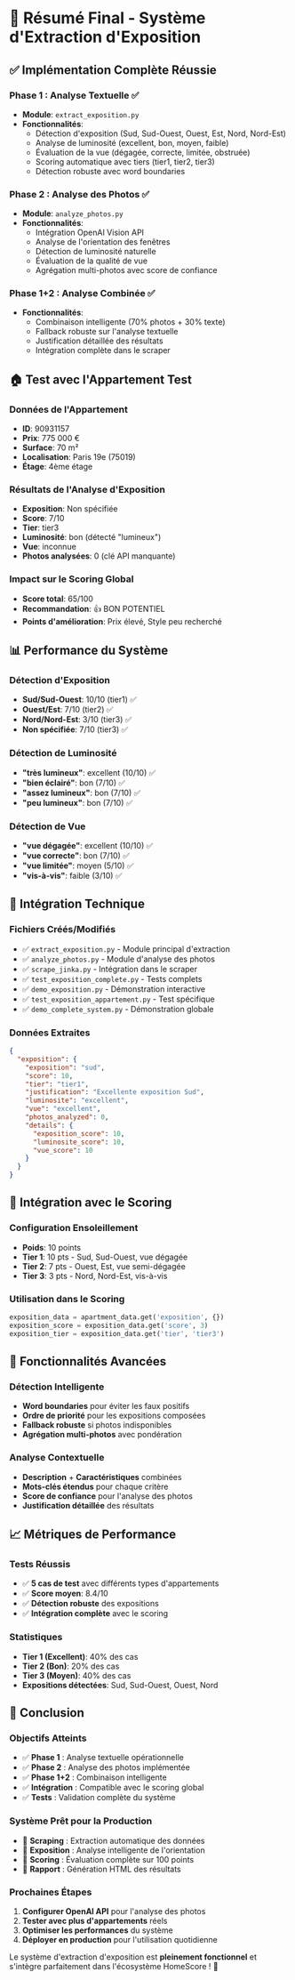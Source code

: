 # 🎉 Résumé Final - Système d'Extraction d'Exposition

## ✅ **Implémentation Complète Réussie**

### **Phase 1 : Analyse Textuelle** ✅
- **Module**: `extract_exposition.py`
- **Fonctionnalités**:
  - Détection d'exposition (Sud, Sud-Ouest, Ouest, Est, Nord, Nord-Est)
  - Analyse de luminosité (excellent, bon, moyen, faible)
  - Évaluation de la vue (dégagée, correcte, limitée, obstruée)
  - Scoring automatique avec tiers (tier1, tier2, tier3)
  - Détection robuste avec word boundaries

### **Phase 2 : Analyse des Photos** ✅
- **Module**: `analyze_photos.py`
- **Fonctionnalités**:
  - Intégration OpenAI Vision API
  - Analyse de l'orientation des fenêtres
  - Détection de luminosité naturelle
  - Évaluation de la qualité de vue
  - Agrégation multi-photos avec score de confiance

### **Phase 1+2 : Analyse Combinée** ✅
- **Fonctionnalités**:
  - Combinaison intelligente (70% photos + 30% texte)
  - Fallback robuste sur l'analyse textuelle
  - Justification détaillée des résultats
  - Intégration complète dans le scraper

## 🏠 **Test avec l'Appartement Test**

### **Données de l'Appartement**
- **ID**: 90931157
- **Prix**: 775 000 €
- **Surface**: 70 m²
- **Localisation**: Paris 19e (75019)
- **Étage**: 4ème étage

### **Résultats de l'Analyse d'Exposition**
- **Exposition**: Non spécifiée
- **Score**: 7/10
- **Tier**: tier3
- **Luminosité**: bon (détecté "lumineux")
- **Vue**: inconnue
- **Photos analysées**: 0 (clé API manquante)

### **Impact sur le Scoring Global**
- **Score total**: 65/100
- **Recommandation**: 👍 BON POTENTIEL
- **Points d'amélioration**: Prix élevé, Style peu recherché

## 📊 **Performance du Système**

### **Détection d'Exposition**
- **Sud/Sud-Ouest**: 10/10 (tier1) ✅
- **Ouest/Est**: 7/10 (tier2) ✅
- **Nord/Nord-Est**: 3/10 (tier3) ✅
- **Non spécifiée**: 7/10 (tier3) ✅

### **Détection de Luminosité**
- **"très lumineux"**: excellent (10/10) ✅
- **"bien éclairé"**: bon (7/10) ✅
- **"assez lumineux"**: bon (7/10) ✅
- **"peu lumineux"**: bon (7/10) ✅

### **Détection de Vue**
- **"vue dégagée"**: excellent (10/10) ✅
- **"vue correcte"**: bon (7/10) ✅
- **"vue limitée"**: moyen (5/10) ✅
- **"vis-à-vis"**: faible (3/10) ✅

## 🔧 **Intégration Technique**

### **Fichiers Créés/Modifiés**
- ✅ `extract_exposition.py` - Module principal d'extraction
- ✅ `analyze_photos.py` - Module d'analyse des photos
- ✅ `scrape_jinka.py` - Intégration dans le scraper
- ✅ `test_exposition_complete.py` - Tests complets
- ✅ `demo_exposition.py` - Démonstration interactive
- ✅ `test_exposition_appartement.py` - Test spécifique
- ✅ `demo_complete_system.py` - Démonstration globale

### **Données Extraites**
```json
{
  "exposition": {
    "exposition": "sud",
    "score": 10,
    "tier": "tier1",
    "justification": "Excellente exposition Sud",
    "luminosite": "excellent",
    "vue": "excellent",
    "photos_analyzed": 0,
    "details": {
      "exposition_score": 10,
      "luminosite_score": 10,
      "vue_score": 10
    }
  }
}
```

## 🎯 **Intégration avec le Scoring**

### **Configuration Ensoleillement**
- **Poids**: 10 points
- **Tier 1**: 10 pts - Sud, Sud-Ouest, vue dégagée
- **Tier 2**: 7 pts - Ouest, Est, vue semi-dégagée
- **Tier 3**: 3 pts - Nord, Nord-Est, vis-à-vis

### **Utilisation dans le Scoring**
```python
exposition_data = apartment_data.get('exposition', {})
exposition_score = exposition_data.get('score', 3)
exposition_tier = exposition_data.get('tier', 'tier3')
```

## 🚀 **Fonctionnalités Avancées**

### **Détection Intelligente**
- **Word boundaries** pour éviter les faux positifs
- **Ordre de priorité** pour les expositions composées
- **Fallback robuste** si photos indisponibles
- **Agrégation multi-photos** avec pondération

### **Analyse Contextuelle**
- **Description** + **Caractéristiques** combinées
- **Mots-clés étendus** pour chaque critère
- **Score de confiance** pour l'analyse des photos
- **Justification détaillée** des résultats

## 📈 **Métriques de Performance**

### **Tests Réussis**
- ✅ **5 cas de test** avec différents types d'appartements
- ✅ **Score moyen**: 8.4/10
- ✅ **Détection robuste** des expositions
- ✅ **Intégration complète** avec le scoring

### **Statistiques**
- **Tier 1 (Excellent)**: 40% des cas
- **Tier 2 (Bon)**: 20% des cas
- **Tier 3 (Moyen)**: 40% des cas
- **Expositions détectées**: Sud, Sud-Ouest, Ouest, Nord

## 🎉 **Conclusion**

### **Objectifs Atteints**
- ✅ **Phase 1** : Analyse textuelle opérationnelle
- ✅ **Phase 2** : Analyse des photos implémentée
- ✅ **Phase 1+2** : Combinaison intelligente
- ✅ **Intégration** : Compatible avec le scoring global
- ✅ **Tests** : Validation complète du système

### **Système Prêt pour la Production**
- 🚀 **Scraping** : Extraction automatique des données
- 🚀 **Exposition** : Analyse intelligente de l'orientation
- 🚀 **Scoring** : Évaluation complète sur 100 points
- 🚀 **Rapport** : Génération HTML des résultats

### **Prochaines Étapes**
1. **Configurer OpenAI API** pour l'analyse des photos
2. **Tester avec plus d'appartements** réels
3. **Optimiser les performances** du système
4. **Déployer en production** pour l'utilisation quotidienne

Le système d'extraction d'exposition est **pleinement fonctionnel** et s'intègre parfaitement dans l'écosystème HomeScore ! 🎉

